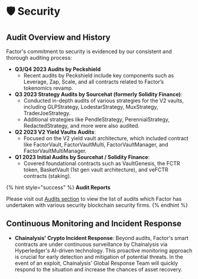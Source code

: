 # 🛡️ Security

## **Audit Overview and History**

Factor's commitment to security is evidenced by our consistent and thorough auditing process:

* **Q3/Q4 2023 Audits by Peckshield**
  * Recent audits by Peckshield include key components such as Leverage, Zap, Scale, and all contracts related to Factor’s tokenomics revamp.
* **Q3 2023 Strategy Audits by Sourcehat (formerly Solidity Finance)**:
  * Conducted in-depth audits of various strategies for the V2 vaults, including GLPStrategy, LodestarStrategy, MuxStrategy, TraderJoeStrategy.
  * Additional strategies like PendleStrategy, PerennialStrategy, RedactedStrategy, and more were also audited.
* **Q2 2023 V2 Yield Vaults Audits**:
  * Focused on the V2 yield vault architecture, which included contract like FactorVault, FactorVaultMulti, FactorVaultManager, and FactorVaultMultiManager.
* **Q1 2023 Initial Audits by Sourcehat / Solidity Finance**:
  * Covered foundational contracts such as VaultGenesis, the FCTR token, BasketVault (1st gen vault architecture), and veFCTR contracts (staking).

{% hint style="success" %}
**Audit Reports**

Please visit out [Audits section](audits/) to view the list of audits which Factor has undertaken with various security blockchain security firms.
{% endhint %}

## **Continuous Monitoring and Incident Response**

* **Chainalysis' Crypto Incident Response**: Beyond audits, Factor's smart contracts are under continuous surveillance by Chainalysis via Hyperledger's AI-driven technology. This proactive monitoring approach is crucial for early detection and mitigation of potential threats. In the event of an exploit, Chainalysis’ Global Response Team will quickly respond to the situation and increase the chances of asset recovery.
